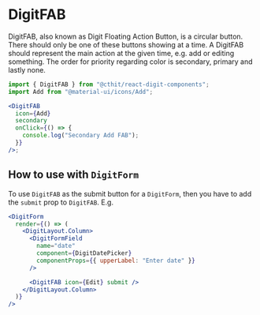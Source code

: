 # DigitFAB

DigitFAB, also known as Digit Floating Action Button, is a circular button. There should only be one of these buttons showing at a time. A DigitFAB should represent the main action at the given time, e.g. add or editing something. The order for priority regarding color is secondary, primary and lastly none.

```jsx
import { DigitFAB } from "@cthit/react-digit-components";
import Add from "@material-ui/icons/Add";

<DigitFAB
  icon={Add}
  secondary
  onClick={() => {
    console.log("Secondary Add FAB");
  }}
/>;
```

## How to use with `DigitForm`

To use `DigitFAB` as the submit button for a `DigitForm`, then you have to add the `submit` prop to `DigitFAB`. E.g.

```jsx
<DigitForm
  render={() => (
    <DigitLayout.Column>
      <DigitFormField
        name="date"
        component={DigitDatePicker}
        componentProps={{ upperLabel: "Enter date" }}
      />

      <DigitFAB icon={Edit} submit />
    </DigitLayout.Column>
  )}
/>
```
